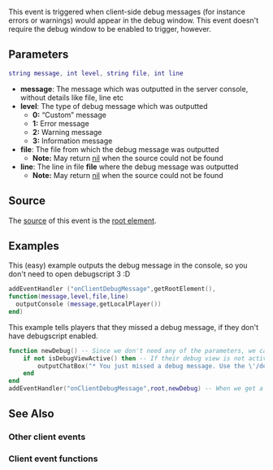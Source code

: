 This event is triggered when client-side debug messages (for instance errors or warnings) would appear in the debug window. This event doesn't require the debug window to be enabled to trigger, however.

Parameters
----------

``` lua
string message, int level, string file, int line
```

-   **message**: The message which was outputted in the server console, without details like file, line etc
-   **level**: The type of debug message which was outputted
    -   **0:** “Custom” message
    -   **1:** Error message
    -   **2:** Warning message
    -   **3:** Information message
-   **file**: The file from which the debug message was outputted
    -   **Note:** May return [nil](/docs/nil.md "wikilink") when the source could not be found
-   **line**: The line in file **file** where the debug message was outputted
    -   **Note:** May return [nil](/docs/nil.md "wikilink") when the source could not be found

Source
------

The [source](/docs/event_system#event_source.md "wikilink") of this event is the [root element](/root_element.md "wikilink").

Examples
--------

This (easy) example outputs the debug message in the console, so you don't need to open debugscript 3 :D

``` lua
addEventHandler ("onClientDebugMessage",getRootElement(),
function(message,level,file,line)
  outputConsole (message,getLocalPlayer())
end)
```

This example tells players that they missed a debug message, if they don't have debugscript enabled.

``` lua
function newDebug() -- Since we don't need any of the parameters, we can optimize the code and exclude them
    if not isDebugViewActive() then -- If their debug view is not active
        outputChatBox("* You just missed a debug message. Use the \'/debugscript\' command to view it.",255,0,0) -- Output to them that they missed a debug message
    end
end
addEventHandler("onClientDebugMessage",root,newDebug) -- When we get a new client debug message, call the newDebug function
```

See Also
--------

### Other client events

### Client event functions
